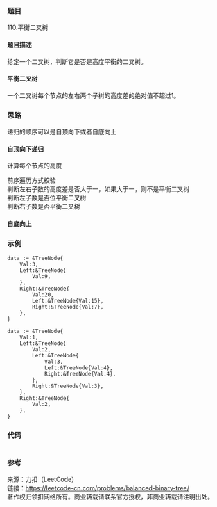 ### 题目
110.平衡二叉树

#### 题目描述
给定一个二叉树，判断它是否是高度平衡的二叉树。

#### 平衡二叉树
一个二叉树每个节点的左右两个子树的高度差的绝对值不超过1。     

### 思路
递归的顺序可以是自顶向下或者自底向上  

#### 自顶向下递归
计算每个节点的高度  

前序遍历方式校验   
判断左右子数的高度差是否大于一，如果大于一，则不是平衡二叉树  
判断左子数是否位平衡二叉树  
判断右子数是否平衡二叉树  

#### 自底向上

### 示例
```golang
data := &TreeNode{
	Val:3,
	Left:&TreeNode{
		Val:9,
	},
	Right:&TreeNode{
		Val:20,
		Left:&TreeNode{Val:15},
		Right:&TreeNode{Val:7},
	},
}

data := &TreeNode{
	Val:1,
	Left:&TreeNode{
		Val:2,
		Left:&TreeNode{
			Val:3,
			Left:&TreeNode{Val:4},
			Right:&TreeNode{Val:4},
		},
		Right:&TreeNode{Val:3},
	},
	Right:&TreeNode{
		Val:2,
	},
}

```

### 代码
```golang

```

### 参考
来源：力扣（LeetCode）  
链接：https://leetcode-cn.com/problems/balanced-binary-tree/  
著作权归领扣网络所有。商业转载请联系官方授权，非商业转载请注明出处。
